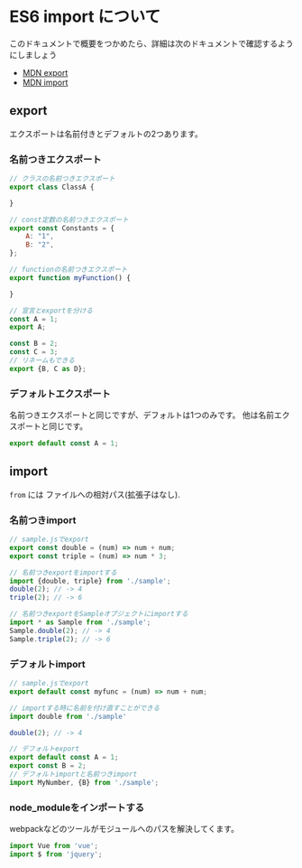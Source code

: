 # ES6 import について

このドキュメントで概要をつかめたら、詳細は次のドキュメントで確認するようにしましょう

- [MDN export](https://developer.mozilla.org/ja/docs/Web/JavaScript/Reference/Statements/export)
- [MDN import](https://developer.mozilla.org/ja/docs/Web/JavaScript/Reference/Statements/import)

## export

エクスポートは名前付きとデフォルトの2つあります。

### 名前つきエクスポート

```javascript
// クラスの名前つきエクスポート
export class ClassA {

}

// const定数の名前つきエクスポート
export const Constants = {
    A: "1",
    B: "2",
};

// functionの名前つきエクスポート
export function myFunction() {

}

// 宣言とexportを分ける
const A = 1;
export A;

const B = 2;
const C = 3;
// リネームもできる
export {B, C as D};
```

### デフォルトエクスポート

名前つきエクスポートと同じですが、デフォルトは1つのみです。
他は名前エクスポートと同じです。

```javascript
export default const A = 1;
```

## import

`from` には ファイルへの相対パス(拡張子はなし). 

### 名前つきimport

```javascript
// sample.jsでexport
export const double = (num) => num + num;
export const triple = (num) => num * 3;

// 名前つきexportをimportする
import {double, triple} from './sample';
double(2); // -> 4
triple(2); // -> 6

// 名前つきexportをSampleオブジェクトにimportする
import * as Sample from './sample';
Sample.double(2); // -> 4
Sample.triple(2); // -> 6

```

### デフォルトimport

```javascript
// sample.jsでexport
export default const myfunc = (num) => num + num;

// importする時に名前を付け直すことができる
import double from './sample'

double(2); // -> 4

// デフォルトexport
export default const A = 1;
export const B = 2;
// デフォルトimportと名前つきimport
import MyNumber, {B} from './sample';
```

### node_moduleをインポートする

webpackなどのツールがモジュールへのパスを解決してくます。

```javascript
import Vue from 'vue';
import $ from 'jquery';
```